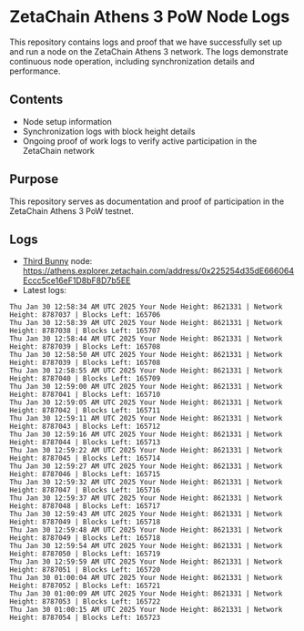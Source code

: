 # ZetaChain Athens 3 PoW Node Logs
This repository contains logs and proof that we have successfully set up and run a node on the ZetaChain Athens 3 network. The logs demonstrate continuous node operation, including synchronization details and performance.

## Contents
- Node setup information
- Synchronization logs with block height details
- Ongoing proof of work logs to verify active participation in the ZetaChain network

## Purpose
This repository serves as documentation and proof of participation in the ZetaChain Athens 3 PoW testnet.

## Logs

- [Third Bunny](https://thirdbunny.xyz/) node: https://athens.explorer.zetachain.com/address/0x225254d35dE666064Eccc5ce16eF1D8bF8D7b5EE
- Latest logs:
```
Thu Jan 30 12:58:34 AM UTC 2025 Your Node Height: 8621331 | Network Height: 8787037 | Blocks Left: 165706
Thu Jan 30 12:58:39 AM UTC 2025 Your Node Height: 8621331 | Network Height: 8787038 | Blocks Left: 165707
Thu Jan 30 12:58:44 AM UTC 2025 Your Node Height: 8621331 | Network Height: 8787039 | Blocks Left: 165708
Thu Jan 30 12:58:50 AM UTC 2025 Your Node Height: 8621331 | Network Height: 8787039 | Blocks Left: 165708
Thu Jan 30 12:58:55 AM UTC 2025 Your Node Height: 8621331 | Network Height: 8787040 | Blocks Left: 165709
Thu Jan 30 12:59:00 AM UTC 2025 Your Node Height: 8621331 | Network Height: 8787041 | Blocks Left: 165710
Thu Jan 30 12:59:05 AM UTC 2025 Your Node Height: 8621331 | Network Height: 8787042 | Blocks Left: 165711
Thu Jan 30 12:59:11 AM UTC 2025 Your Node Height: 8621331 | Network Height: 8787043 | Blocks Left: 165712
Thu Jan 30 12:59:16 AM UTC 2025 Your Node Height: 8621331 | Network Height: 8787044 | Blocks Left: 165713
Thu Jan 30 12:59:22 AM UTC 2025 Your Node Height: 8621331 | Network Height: 8787045 | Blocks Left: 165714
Thu Jan 30 12:59:27 AM UTC 2025 Your Node Height: 8621331 | Network Height: 8787046 | Blocks Left: 165715
Thu Jan 30 12:59:32 AM UTC 2025 Your Node Height: 8621331 | Network Height: 8787047 | Blocks Left: 165716
Thu Jan 30 12:59:37 AM UTC 2025 Your Node Height: 8621331 | Network Height: 8787048 | Blocks Left: 165717
Thu Jan 30 12:59:43 AM UTC 2025 Your Node Height: 8621331 | Network Height: 8787049 | Blocks Left: 165718
Thu Jan 30 12:59:48 AM UTC 2025 Your Node Height: 8621331 | Network Height: 8787049 | Blocks Left: 165718
Thu Jan 30 12:59:54 AM UTC 2025 Your Node Height: 8621331 | Network Height: 8787050 | Blocks Left: 165719
Thu Jan 30 12:59:59 AM UTC 2025 Your Node Height: 8621331 | Network Height: 8787051 | Blocks Left: 165720
Thu Jan 30 01:00:04 AM UTC 2025 Your Node Height: 8621331 | Network Height: 8787052 | Blocks Left: 165721
Thu Jan 30 01:00:09 AM UTC 2025 Your Node Height: 8621331 | Network Height: 8787053 | Blocks Left: 165722
Thu Jan 30 01:00:15 AM UTC 2025 Your Node Height: 8621331 | Network Height: 8787054 | Blocks Left: 165723
```
